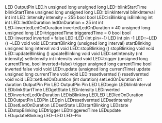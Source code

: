 LED OutputPin LED.h unsigned long unsigned long LED::blinkStartTime
blinkStartTime unsigned long unsigned long LED::blinkInterval
blinkInterval int int LED::intensity intensity = 255 bool bool
LED::isBlinking isBlinking int int LED::ledOnDuration ledOnDuration = 25
int int LED::invertedLedOnDuration invertedLedOnDuration = 40 unsigned
long unsigned long LED::triggeredTime triggeredTime = 0 bool bool
LED::inverted inverted = false LED::LED (int pin=-1) LED int pin -1
LED::\~LED () \~LED void void LED::startBlinking (unsigned long
interval) startBlinking unsigned long interval void void
LED::stopBlinking () stopBlinking void void LED::updateBlinking ()
updateBlinking void void LED::setIntensity (int intensity) setIntensity
int intensity void void LED::trigger (unsigned long currentTime, bool
inverted=false) trigger unsigned long currentTime bool inverted false
void void LED::update (unsigned long currentTime) update unsigned long
currentTime void void LED::resetIvernted () resetIvernted void void
LED::setLedOnDuration (int duration) setLedOnDuration int duration
OutputPin Pin LED OutputPin Pin LED LEDbegin LEDblinkInterval
LEDblinkStartTime LEDgetState LEDintensity LEDinverted
LEDinvertedLedOnDuration LEDisBlinking LEDLED LEDledOnDuration
LEDOutputPin LEDPin LEDpin LEDresetIvernted LEDsetIntensity
LEDsetLedOnDuration LEDsetState LEDstartBlinking LEDstate
LEDstopBlinking LEDtrigger LEDtriggeredTime LEDupdate LEDupdateBlinking
LED\~LED LED\~Pin
